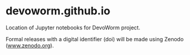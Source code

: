 # devoworm.github.io
Location of Jupyter notebooks for DevoWorm project.

Formal releases with a digital identifier (doi) will be made using Zenodo (www.zenodo.org).



